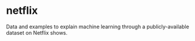 # netflix
Data and examples to explain machine learning through a publicly-available dataset on Netflix shows.
